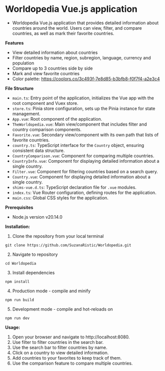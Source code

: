 # Worldopedia Vue.js application

- Worldopedia Vue.js application that provides detailed information about countries around the world. Users can view, filter, and compare countries, as well as mark their favorite countries.

**Features**

- View detailed information about countries
- Filter countries by name, region, subregion, language, currency and population
- Compare up to 3 countries side by side
- Mark and view favorite countries
- Color palette: https://coolors.co/3c493f-7e8d85-b3bfb8-f0f7f4-a2e3c4

**File Structure**

- `main.ts`: Entry point of the application, initializes the Vue app with the root component and Vuex store.
- `store.ts`: Pinia store configuration, sets up the Pinia instance for state management.
- `App.vue`: Root component of the application.
- `TheWorldopedia.vue`: Main view/component that includes filter and country comparison components.
- `Favorite.vue`: Secondary view/component with its own path that lists of favorite countries.
- `country.ts`: TypeScript interface for the `Country` object, ensuring consistent data structure.
- `CountryComparison.vue`: Component for comparing multiple countries.
- `CountryInfo.vue`: Component for displaying detailed information about a single country.
- `Filter.vue`: Component for filtering countries based on a search query.
- `Country.vue`: Component for displaying detailed information about a single country.
- `shims-vue.d.ts`: TypeScript declaration file for `.vue` modules.
- `index.ts`: Vue Router configuration, defining routes for the application.
- `main.css`: Global CSS styles for the application.


**Prerequisites**

- Node.js version v20.14.0


**Installation:**

1. Clone the repository from your local terminal

```
git clone https://github.com/SuzanaRistic/Worldopedia.git
```

2. Navigate to repository
```
cd Worldopedia
``` 

3. Install dependencies
```
npm install
```

4. Production mode - compile and minify
```
npm run build
```

5. Development mode - compile and hot-reloads on
```
npm run dev
```


**Usage:**

1. Open your browser and navigate to http://localhost:8080.
2. Use filter to filter countries in the search bar.
2. Use the search bar to filter countries by name.
3. Click on a country to view detailed information.
4. Add countries to your favorites to keep track of them.
5. Use the comparison feature to compare multiple countries.